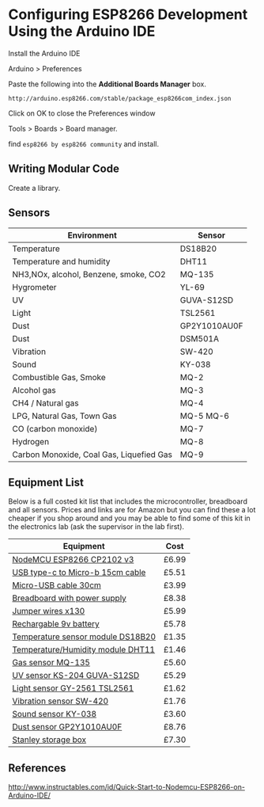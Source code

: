 
# Configuring ESP8266 Development Using the Arduino IDE

Install the Arduino IDE

Arduino > Preferences

Paste the following into the **Additional Boards Manager** box.

`http://arduino.esp8266.com/stable/package_esp8266com_index.json`

Click on OK to close the Preferences window

Tools > Boards > Board manager.

find `esp8266 by esp8266 community` and install.

## Writing Modular Code

Create a library.

## Sensors

| Environment                              | Sensor       |
| ---------------------------------------- | ------------ |
| Temperature                              | DS18B20      |
| Temperature and humidity                 | DHT11        |
| NH3,NOx, alcohol, Benzene, smoke, CO2    | MQ-135       |
| Hygrometer                               | YL-69        |
| UV                                       | GUVA-S12SD   |
| Light                                    | TSL2561      |
| Dust                                     | GP2Y1010AU0F |
| Dust                                     | DSM501A      |
| Vibration                                | SW-420       |
| Sound                                    | KY-038       |
| Combustible Gas, Smoke                   | MQ-2         |
| Alcohol gas                              | MQ-3         |
| CH4 / Natural gas                        | MQ-4         |
| LPG, Natural Gas, Town Gas               | MQ-5 MQ-6    |
| CO (carbon monoxide)                     | MQ-7         |
| Hydrogen                                 | MQ-8         |
| Carbon Monoxide, Coal Gas, Liquefied Gas | MQ-9         |

## Equipment List

Below is a full costed kit list that includes the microcontroller, breadboard and all sensors. Prices and links are for Amazon but you can find these a lot cheaper if you shop around and you may be able to find some of this kit in the electronics lab (ask the supervisor in the lab first).

| Equipment                                                   | Cost  |
| ----------------------------------------------------------- | ----- |
| [NodeMCU ESP8266 CP2102 v3](http://amzn.eu/iFhW1f4)         | £6.99 |
| [USB type-c to Micro-b 15cm cable](http://amzn.eu/0EwGYjA)  | £5.51 |
| [Micro-USB cable 30cm](http://amzn.eu/eJ6z1Ux)              | £3.99 |
| [Breadboard with power supply](http://amzn.eu/6R8H6Oi)      | £8.38 |
| [Jumper wires x130](http://amzn.eu/buVG3Wk)                 | £5.99 |
| [Rechargable 9v battery](http://amzn.eu/6kKladh)            | £5.78 |
| [Temperature sensor module DS18B20](http://amzn.eu/6h2mzBC) | £1.35 |
| [Temperature/Humidity module DHT11](http://amzn.eu/glrhIqs) | £1.46 |
| [Gas sensor MQ-135](http://amzn.eu/h573jLl)                 | £5.60 |
| [UV sensor KS-204 GUVA-S12SD](http://amzn.eu/5KNJy0x)       | £5.29 |
| [Light sensor GY-2561 TSL2561](http://amzn.eu/a07k83G)      | £1.62 |
| [Vibration sensor SW-420](http://amzn.eu/crleUBd)           | £1.76 |
| [Sound sensor KY-038](http://amzn.eu/3tkqZG2)               | £3.60 |
| [Dust sensor GP2Y1010AU0F](http://amzn.eu/5xqZT1y)          | £8.76 |
| [Stanley storage box](http://amzn.eu/hyI4x9J)               | £7.30 |

## References

http://www.instructables.com/id/Quick-Start-to-Nodemcu-ESP8266-on-Arduino-IDE/